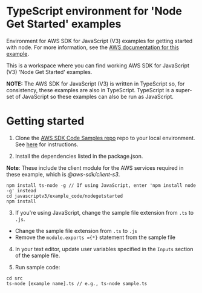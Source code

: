 # TypeScript environment for 'Node Get Started' examples
Environment for AWS SDK for JavaScript (V3) examples for getting started with node. For more information, see the [AWS documentation for this example](https://docs.aws.amazon.com/sdk-for-javascript/v3/developer-guide/getting-started-nodejs.html).

This is a workspace where you can find working AWS SDK for JavaScript (V3) 'Node Get Started' examples. 

**NOTE:** The AWS SDK for JavaScript (V3) is written in TypeScript so, for consistency, these examples are also in TypeScript. TypeScript is
a super-set of JavaScript so these examples can also be run as JavaScript.

# Getting started

1. Clone the [AWS SDK Code Samples repo](https://github.com/awsdocs/aws-doc-sdk-examples) repo to your local environment. See [here](https://docs.github.com/en/github/creating-cloning-and-archiving-repositories/cloning-a-repository) for instructions.

2. Install the dependencies listed in the package.json.

**Note**: These include the client module for the AWS services required in these example, 
which is *@aws-sdk/client-s3*.
```
npm install ts-node -g // If using JavaScript, enter 'npm install node -g' instead
cd javascriptv3/example_code/nodegetstarted
npm install
```

3. If you're using JavaScript, change the sample file extension from ```.ts``` to ```.js```.
- Change the sample file extension from ```.ts``` to ```.js```
- Remove the ```module.exports ={*}``` statement from the sample file

4. In your text editor, update user variables specified in the ```Inputs``` section of the sample file.

5. Run sample code:
```
cd src
ts-node [example name].ts // e.g., ts-node sample.ts
```

